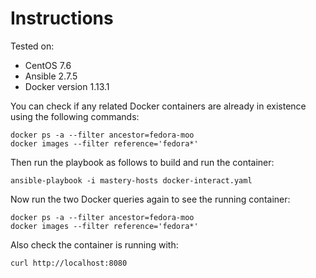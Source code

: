 # Instructions

Tested on:
- CentOS 7.6
- Ansible 2.7.5
- Docker version 1.13.1

You can check if any related Docker containers are already in existence using the following commands:

    docker ps -a --filter ancestor=fedora-moo
    docker images --filter reference='fedora*'

Then run the playbook as follows to build and run the container:

    ansible-playbook -i mastery-hosts docker-interact.yaml 

Now run the two Docker queries again to see the running container:

    docker ps -a --filter ancestor=fedora-moo
    docker images --filter reference='fedora*'

Also check the container is running with:

    curl http://localhost:8080

